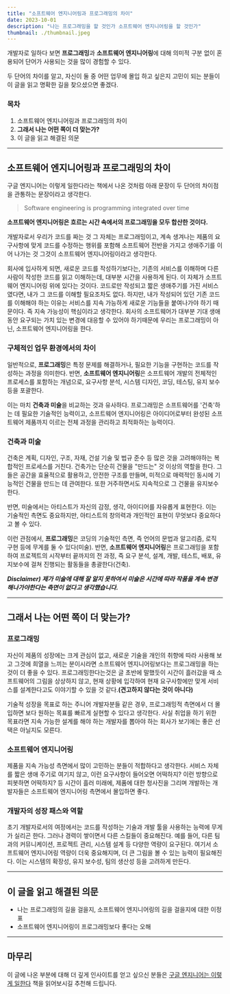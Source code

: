 ```yaml
---
title: "소프트웨어 엔지니어링과 프로그래밍의 차이"
date: 2023-10-01
description: "나는 프로그래밍을 할 것인가 소프트웨어 엔지니어링을 할 것인가"
thumbnail: ./thumbnail.jpeg
---
```


개발자로 일하다 보면 **프로그래밍**과 **소프트웨어 엔지니어링**에 대해 의미적 구분 없이 혼용되어 단어가 사용되는 것을 많이 경험할 수 있다.

두 단어의 차이를 알고, 자신이 둘 중 어떤 업무에 몰입 하고 싶은지 고민이 되는 분들이 이 글을 읽고 명확한 길을 찾으셨으면 좋겠다.

### 목차

1. 소프트웨어 엔지니어링과 프로그래밍의 차이
2. **그래서 나는 어떤 쪽이 더 맞는가?**
3. 이 글을 읽고 해결된 의문

<hr/>

## 소프트웨어 엔지니어링과 프로그래밍의 차이

구글 엔지니어는 이렇게 일한다라는 책에서 나온 것처럼 아래 문장이 두 단어의 차이점을 관통하는 문장이라고 생각한다.

> Software engineering is programming integrated over time

**소프트웨어 엔지니어링은 흐르는 시간 속에서의 프로그래밍을 모두 합산한 것이다.**

개발자로서 우리가 코드를 짜는 것 그 자체는 프로그래밍이고, 계속 생겨나는 제품의 요구사항에 맞게 코드를 수정하는 행위를 포함해 소프트웨어 전반을 가지고 생애주기를 이어 나가는 것 그것이 소프트웨어 엔지니어링이라고 생각한다.

회사에 입사하게 되면, 새로운 코드를 작성하기보다는, 기존의 서비스를 이해하며 다른 사람이 작성한 코드를 읽고 이해하는데, 대부분 시간을 사용하게 된다. 이 자체가 소프트웨어 엔지니어링 위에 있다는 것이다. 코드로만 작성되고 짧은 생애주기를 가진 서비스였다면, 내가 그 코드를 이해할 필요조차도 없다. 하지만, 내가 작성되어 있던 기존 코드를 이해해야 하는 이유는 서비스를 지속 가능하게 새로운 기능들을 붙여나가야 하기 때문이다. 즉 지속 가능성이 핵심이라고 생각한다. 회사의 소프트웨어가 대부분 기대 생애 동안 요구되는 가치 있는 변경에 대응할 수 있어야 하기때문에 우리는 프로그래밍이 아닌, 소프트웨어 엔지니어링을 한다.

### 구체적인 업무 환경에서의 차이

일반적으로, **프로그래밍**은 특정 문제를 해결하거나, 필요한 기능을 구현하는 코드를 작성하는 과정을 의미한다. 반면, **소프트웨어 엔지니어링**은 소프트웨어 개발의 전체적인 프로세스를 포함하는 개념으로, 요구사항 분석, 시스템 디자인, 코딩, 테스팅, 유지 보수 등을 포괄한다.

이는 마치 **건축과 미술**을 비교하는 것과 유사하다. 프로그래밍은 소프트웨어를 '건축'하는 데 필요한 기술적인 능력이고, 소프트웨어 엔지니어링은 아이디어로부터 완성된 소프트웨어 제품까지 이르는 전체 과정을 관리하고 최적화하는 능력이다.

### 건축과 미술

건축은 계획, 디자인, 구조, 자재, 건설 기술 및 법규 준수 등 많은 것을 고려해야하는 복합적인 프로세스를 거친다. 건축가는 단순히 건물을 "만드는" 것 이상의 역할을 한다. 그들은 공간을 효율적으로 활용하고, 안전한 구조를 만들며, 미적으로 매력적인 동시에 기능적인 건물을 만드는 데 관여한다. 또한 거주하면서도 지속적으로 그 건물을 유지보수한다.

반면, 미술에서는 아티스트가 자신의 감정, 생각, 아이디어를 자유롭게 표현한다. 이는 기술적인 측면도 중요하지만, 아티스트의 창의력과 개인적인 표현이 무엇보다 중요하다고 볼 수 있다.

이런 관점에서, **프로그래밍**은 코딩의 기술적인 측면, 즉 언어의 문법과 알고리즘, 로직 구현 등에 무게를 둘 수 있다(미술). 반면, **소프트웨어 엔지니어링**은 프로그래밍을 포함하여 프로젝트의 시작부터 끝까지의 전 과정, 즉 요구 분석, 설계, 개발, 테스트, 배포, 유지보수에 걸쳐 진행되는 활동들을 총괄한다(건축).

**_Disclaimer) 제가 미술에 대해 잘 알지 못하여서 미술은 시간에 따라 작품을 계속 변경해나가야한다는 측면이 없다고 생각했습니다._**

<hr/>

## 그래서 나는 어떤 쪽이 더 맞는가?

### 프로그래밍

자신이 제품의 성장에는 크게 관심이 없고, 새로운 기술을 개인의 취향에 따라 사용해 보고 그것에 희열을 느끼는 분이시라면 소프트웨어 엔지니어링보다는 프로그래밍을 하는 것이 더 좋을 수 있다. 프로그래밍한다는것은 글 초반에 말했듯이 시간이 흘러갔을 때 소프트웨어의 그림을 상상하지 않고, 현재 상황에 입각하여 현재 요구사항에만 맞게 서비스를 설계한다고도 이야기할 수 있을 것 같다.**(견고하지 않다는 것이 아니다)**

기술적 성장을 목표로 하는 주니어 개발자분들 같은 경우, 프로그래밍적 측면에서 더 몰입하면 보다 원하는 목표를 빠르게 실현할 수 있다고 생각한다. 사실 취업을 하기 위한 목표라면 지속 가능한 설계를 해야 하는 개발자를 뽑아야 하는 회사가 보기에는 좋은 선택은 아닐지도 모른다.

### 소프트웨어 엔지니어링

제품을 지속 가능성 측면에서 많이 고민하는 분들이 적합하다고 생각한다. 서비스 자체를 짧은 생애 주기로 여기지 않고, 이런 요구사항이 들어오면 어떡하지? 이런 방향으로 피봇하면 어떡하지? 등 시간이 흘러 미래에, 제품에 대한 청사진을 그리며 개발하는 개발자들은 소프트웨어 엔지니어링 측면에서 몰입하면 좋다.

### 개발자의 성장 패스와 역할

초기 개발자로서의 여정에서는 코드를 작성하는 기술과 개발 툴을 사용하는 능력에 무게가 실리곤 한다. 그러나 경력이 쌓이면서 다른 스킬들이 중요해진다. 예를 들어, 다른 팀과의 커뮤니케이션, 프로젝트 관리, 시스템 설계 등 다양한 역량이 요구된다. 여기서 소프트웨어 엔지니어링 역량이 더욱 중요해지며, 더 큰 그림을 볼 수 있는 능력이 필요해진다. 이는 시스템의 확장성, 유지 보수성, 팀의 생산성 등을 고려하게 만든다.

<hr/>

## 이 글을 읽고 해결된 의문

- 나는 프로그래밍의 길을 걸을지, 소프트웨어 엔지니어링의 길을 걸을지에 대한 이정표
- 소프트웨어 엔지니어링이 프로그래밍보다 좋다는 오해

<hr/>

## 마무리

이 글에 나온 부분에 대해 더 깊게 인사이트를 얻고 싶으신 분들은 [구글 엔지니어는 이렇게 일한다](https://product.kyobobook.co.kr/detail/S000061352347?utm_source=google&utm_medium=cpc&utm_campaign=googleSearch&gclid=CjwKCAjwseSoBhBXEiwA9iZtxllXG5Z8EpcQ4gV65u56cDYjupMFV9TmM7Fy0B00fWmyPdgA4ZYKphoCWlAQAvD_BwE) 책을 읽어보시길 추천해 드립니다.
